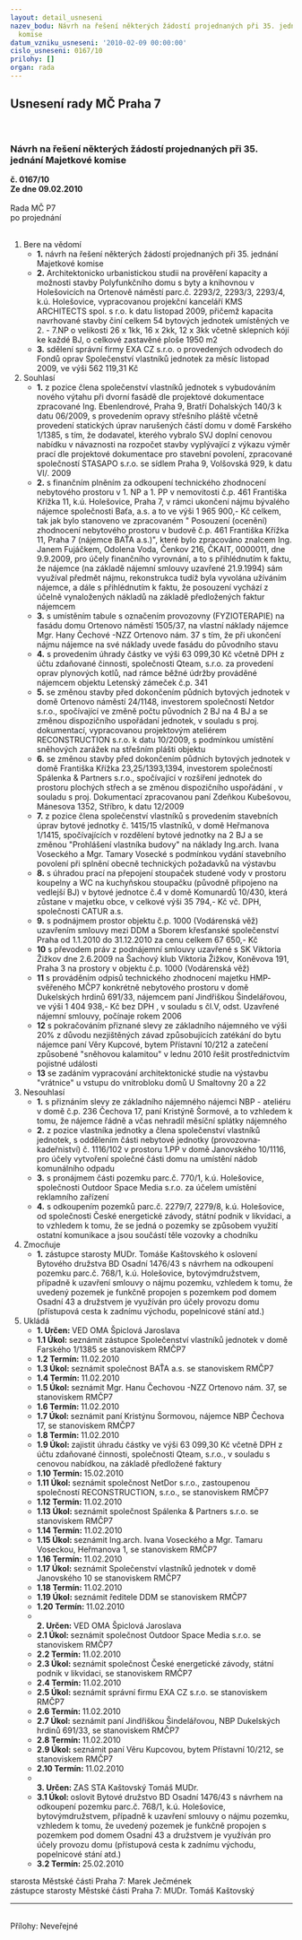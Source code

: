 ```yaml
---
layout: detail_usneseni
nazev_bodu: Návrh na řešení některých žádostí projednaných při 35. jednání Majetkové
  komise
datum_vzniku_usneseni: '2010-02-09 00:00:00'
cislo_usneseni: 0167/10
prilohy: []
organ: rada
---
```

<div id="ucUsn_pList" class="usn">
	<span><h2>Usnesení rady MČ Praha 7 </h2>
<br></span><div class="standBody">
<span><h3>Návrh na řešení některých žádostí projednaných při 35. jednání Majetkové komise</h3></span><div class="center">
		<strong>č. 0167/10</strong><br>
	</div>
<div class="center">
		<strong>Ze dne 09.02.2010</strong><br><br>
	</div>Rada MČ P7<br> po projednání<br><br><ol>
<li>Bere na vědomí<ul>
<li>
<strong>1.</strong> návrh na řešení některých žádostí projednaných při 35. jednání Majetkové komise</li>
<li>
<strong>2.</strong> Architektonicko urbanistickou studii na prověření kapacity a možnosti stavby Polyfunkčního domu s byty a knihovnou v Holešovicích na Ortenově náměstí parc.č. 2293/2, 2293/3, 2293/4, k.ú. Holešovice, vypracovanou projekční kanceláří KMS ARCHITECTS spol. s r.o. k datu listopad 2009, přičemž kapacita navrhované stavby činí celkem 54 bytových jednotek umístěných ve 2. - 7.NP o velikosti 26 x 1kk,  16 x 2kk,  12 x 3kk včetně sklepních kójí ke každé BJ, o celkové zastavěné ploše 1950 m2</li>
<li>
<strong>3.</strong> sdělení správní firmy EXA CZ s.r.o. o provedených odvodech do Fondů oprav Společenství vlastníků jednotek za měsíc listopad 2009, ve výši 562 119,31 Kč</li>
</ul>
</li>
<li>Souhlasí<ul>
<li>
<strong>1.</strong> z pozice člena společenství vlastníků jednotek s vybudováním nového výtahu při dvorní fasádě dle projektové dokumentace zpracované Ing. Ebenlendrové, Praha 9, Bratří Dohalských 140/3 k datu 06/2009, s provedením opravy střešního pláště včetně provedení statických úprav narušených částí domu v domě Farského 1/1385, s tím, že dodavatel, kterého vybralo SVJ doplní cenovou nabídku v návaznosti na rozpočet stavby vyplývající z výkazu výměr prací dle projektové dokumentace pro stavební povolení, zpracované společností STASAPO s.r.o. se sídlem Praha 9, Volšovská 929, k datu  VI/. 2009 </li>
<li>
<strong>2.</strong> s finančním plněním za odkoupení technického zhodnocení nebytového prostoru v 1. NP a 1. PP v nemovitosti č.p. 461 Františka Křížka 11, k.ú. Holešovice, Praha 7, v rámci ukončení nájmu bývalého nájemce společnosti Baťa, a.s. a to  ve výši  1 965 900,- Kč celkem, tak jak bylo stanoveno ve zpracovaném " Posouzení (ocenění)  zhodnocení  nebytového prostoru v budově č.p. 461 Františka Křížka 11, Praha 7 (nájemce BAŤA a.s.)", které bylo zpracováno znalcem Ing. Janem Fujáčkem, Odolena Voda, Čenkov 216, ČKAIT, 0000011,  dne 9.9.2009, pro účely finančního vyrovnání,  a to s přihlédnutím k faktu, že nájemce (na základě nájemní smlouvy uzavřené 21.9.1994) sám využíval předmět nájmu,  rekonstrukca  tudíž byla vyvolána  užíváním  nájemce, a dále s přihlédnutím k faktu, že posouzení vychází z účelně vynaložených nákladů na základě předložených faktur nájemcem</li>
<li>
<strong>3.</strong> s umístěním tabule s označením provozovny (FYZIOTERAPIE) na fasádu domu Ortenovo náměstí 1505/37, na vlastní náklady nájemce Mgr. Hany Čechové -NZZ Ortenovo nám. 37 s tím, že při ukončení nájmu nájemce na své náklady uvede fasádu do původního stavu</li>
<li>
<strong>4.</strong> s provedením úhrady částky ve výši 63 099,30 Kč včetně DPH z účtu zdaňované činnosti, společnosti Qteam, s.r.o. za provedení oprav plynových kotlů,  nad rámce běžné údržby prováděné nájemcem objektu Letenský zámeček č.p. 341</li>
<li>
<strong>5.</strong> se změnou stavby před dokončením půdních bytových jednotek v domě Ortenovo náměstí 24/1148, investorem společností Netdor s.r.o., spočívající ve změně počtu původních 2 BJ na 4 BJ a se změnou dispozičního uspořádaní jednotek, v souladu s proj. dokumentací, vypracovanou projektovým ateliérem RECONSTRUCTION s.r.o. k  datu 10/2009,  s podmínkou umístění sněhových zarážek na střešním plášti objektu</li>
<li>
<strong>6.</strong> se změnou stavby před dokončením půdních bytových jednotek v domě Františka Křížka  23,25/1393,1394, investorem společností Spálenka &amp; Partners s.r.o., spočívající v rozšíření jednotek do prostoru plochých střech a se změnou dispozičního uspořádání , v souladu s proj. Dokumentací zpracovanou paní Zdeňkou Kubešovou, Mánesova 1352, Stříbro, k datu 12/2009</li>
<li>
<strong>7.</strong> z pozice člena společenství vlastníků s provedením stavebních úprav bytové jednotky č. 1415/15 vlastníků, v domě Heřmanova 1/1415, spočívajících v rozdělení bytové jednotky na 2 BJ a se změnou "Prohlášení vlastníka budovy" na náklady Ing.arch. Ivana Voseckého a Mgr. Tamary Vosecké s podmínkou vydání stavebního povolení při splnění obecně technických požadavků na výstavbu</li>
<li>
<strong>8.</strong> s úhradou prací na přepojení stoupaček studené vody v prostoru koupelny a WC na kuchyňskou stoupačku (původně připojeno na vedlejší BJ) v bytové jednotce č.4 v domě Komunardů 10/430, která zůstane v majetku obce, v celkové výši 35 794,- Kč vč. DPH, společnosti CATUR a.s.</li>
<li>
<strong>9.</strong> s podnájmem prostor objektu č.p. 1000 (Vodárenská věž) uzavřením smlouvy mezi DDM a Sborem křesťanské společenství Praha  od 1.1.2010 do 31.12.2010 za cenu celkem 67 650,- Kč </li>
<li>
<strong>10</strong> s převodem práv z podnájemní smlouvy uzavřené s SK Viktoria Žižkov dne 2.6.2009 na Šachový klub Viktoria Žižkov, Koněvova 191, Praha 3 na prostory v objektu č.p. 1000 (Vodárenská věž)</li>
<li>
<strong>11</strong> s prováděním odpisů technického zhodnocení majetku HMP- svěřeného MČP7 konkrétně nebytového prostoru v domě Dukelských hrdinů 691/33, nájemcem paní Jindřiškou Šindelářovou, ve výši 1 404 938,- Kč bez DPH , v souladu s čl.V, odst. Uzavřené nájemní smlouvy, počínaje rokem 2006</li>
<li>
<strong>12</strong> s pokračováním přiznané slevy ze základního nájemného ve výši 20% z důvodu nezjištěných závad způsobujících zatékání do bytu nájemce paní Věry Kupcové, bytem Přístavní 10/212 a zatečení způsobené "sněhovou kalamitou" v lednu 2010 řešit prostřednictvím pojistné události</li>
<li>
<strong>13</strong> se zadáním vypracování architektonické studie na výstavbu "vrátnice" u vstupu do vnitrobloku domů U Smaltovny 20 a 22 </li>
</ul>
</li>
<li>Nesouhlasí<ul>
<li>
<strong>1.</strong> s přiznáním slevy ze základního nájemného nájemci NBP - ateliéru v domě č.p. 236 Čechova 17, paní Kristýně Šormové, a to vzhledem k tomu, že nájemce řádně  a včas nehradil měsíční splátky nájemného</li>
<li>
<strong>2.</strong> z pozice vlastníka jednotky a člena společenství vlastníků jednotek, s oddělením části nebytové jednotky (provozovna-kadeřniství) č. 1116/102 v prostoru 1.PP v domě Janovského 10/1116, pro účely vytvoření společné části domu na umístění nádob komunálního odpadu</li>
<li>
<strong>3.</strong> s pronájmem části pozemku parc.č. 770/1, k.ú. Holešovice, společnosti Outdoor Space Media s.r.o. za účelem umístění reklamního zařízení</li>
<li>
<strong>4.</strong> s odkoupením pozemků parc.č. 2279/7, 2279/8, k.ú. Holešovice, od společnosti České energetické závody, státní podnik v likvidaci, a to vzhledem k tomu, že se jedná o pozemky se způsobem využití ostatní komunikace a jsou součástí těle vozovky a chodníku   </li>
</ul>
</li>
<li>Zmocňuje<ul><li>
<strong>1.</strong> zástupce starosty MUDr. Tomáše Kaštovského k oslovení Bytového družstva  BD Osadní 1476/43 s návrhem na odkoupení pozemku parc.č. 768/1, k.ú. Holešovice, bytovýmdružstvem, případně k uzavření smlouvy o nájmu pozemku, vzhledem k tomu, že uvedený pozemek je funkčně propojen s pozemkem pod domem Osadní 43 a družstvem je využíván pro účely provozu domu (přístupová cesta k zadnímu východu, popelnicové stání atd.)    </li></ul>
</li>
<li>Ukládá<ul>
<li>
<strong>1. Určen: </strong>VED OMA Špiclová Jaroslava</li>
<li>
<strong>1.1 Úkol: </strong>seznámit zástupce Společenství vlastníků jednotek v domě Farského 1/1385 se stanoviskem RMČP7</li>
<li>
<strong>1.2 Termín: </strong>11.02.2010</li>
<li>
<strong>1.3 Úkol: </strong>seznámit společnost BAŤA a.s. se stanoviskem RMČP7</li>
<li>
<strong>1.4 Termín: </strong>11.02.2010</li>
<li>
<strong>1.5 Úkol: </strong>seznámit Mgr. Hanu Čechovou -NZZ Ortenovo nám. 37, se stanoviskem RMČP7</li>
<li>
<strong>1.6 Termín: </strong>11.02.2010</li>
<li>
<strong>1.7 Úkol: </strong>seznámit paní Kristýnu Šormovou, nájemce NBP Čechova 17, se stanoviskem RMČP7</li>
<li>
<strong>1.8 Termín: </strong>11.02.2010</li>
<li>
<strong>1.9 Úkol: </strong>zajistit úhradu částky ve výši 63 099,30 Kč včetně DPH z účtu zdaňované činnosti, společnosti Qteam, s.r.o., v souladu s cenovou nabídkou, na základě předložené faktury </li>
<li>
<strong>1.10 Termín: </strong>15.02.2010</li>
<li>
<strong>1.11 Úkol: </strong>seznámit společnost NetDor s.r.o., zastoupenou společností RECONSTRUCTION, s.r.o., se stanoviskem RMČP7</li>
<li>
<strong>1.12 Termín: </strong>11.02.2010</li>
<li>
<strong>1.13 Úkol: </strong>seznámit společnost Spálenka &amp; Partners s.r.o.  se stanoviskem RMČP7</li>
<li>
<strong>1.14 Termín: </strong>11.02.2010</li>
<li>
<strong>1.15 Úkol: </strong>seznámit Ing.arch. Ivana Voseckého a Mgr. Tamaru Voseckou, Heřmanova 1, se stanoviskem RMČP7</li>
<li>
<strong>1.16 Termín: </strong>11.02.2010</li>
<li>
<strong>1.17 Úkol: </strong>seznámit Společenství vlastníků jednotek v domě Janovského 10 se stanoviskem RMČP7</li>
<li>
<strong>1.18 Termín: </strong>11.02.2010</li>
<li>
<strong>1.19 Úkol: </strong>seznámit ředitele DDM se stanoviskem RMČP7</li>
<li>
<strong>1.20 Termín: </strong>11.02.2010</li>
<li>
<strong><br>2. Určen: </strong>VED OMA Špiclová Jaroslava</li>
<li>
<strong>2.1 Úkol: </strong>seznámit společnost Outdoor Space Media s.r.o.  se stanoviskem RMČP7</li>
<li>
<strong>2.2 Termín: </strong>11.02.2010</li>
<li>
<strong>2.3 Úkol: </strong>seznámit společnost České energetické závody, státní podnik v likvidaci, se stanoviskem RMČP7</li>
<li>
<strong>2.4 Termín: </strong>11.02.2010</li>
<li>
<strong>2.5 Úkol: </strong>seznámit správní firmu EXA CZ s.r.o.  se stanoviskem RMČP7</li>
<li>
<strong>2.6 Termín: </strong>11.02.2010</li>
<li>
<strong>2.7 Úkol: </strong>seznámit paní Jindřiškou Šindelářovou, NBP Dukelských hrdinů 691/33, se stanoviskem RMČP7</li>
<li>
<strong>2.8 Termín: </strong>11.02.2010</li>
<li>
<strong>2.9 Úkol: </strong>seznámit paní Věru Kupcovou, bytem Přístavní 10/212, se stanoviskem RMČP7</li>
<li>
<strong>2.10 Termín: </strong>11.02.2010</li>
<li>
<strong><br>3. Určen: </strong>ZAS STA Kaštovský Tomáš MUDr.</li>
<li>
<strong>3.1 Úkol: </strong>oslovit  Bytové družstvo  BD Osadní 1476/43 s návrhem na odkoupení pozemku parc.č. 768/1, k.ú. Holešovice, bytovýmdružstvem, případně k uzavření smlouvy o nájmu pozemku, vzhledem k tomu, že uvedený pozemek je funkčně propojen s pozemkem pod domem Osadní 43 a družstvem je využíván pro účely provozu domu (přístupová cesta k zadnímu východu, popelnicové stání atd.)</li>
<li>
<strong>3.2 Termín: </strong>25.02.2010</li>
</ul>
</li>
</ol>starosta Městské části Praha 7: Marek Ječmének<br>zástupce starosty Městské části Praha 7: MUDr. Tomáš Kaštovský <hr>
<br>Přílohy: Neveřejné</div>
</div>
